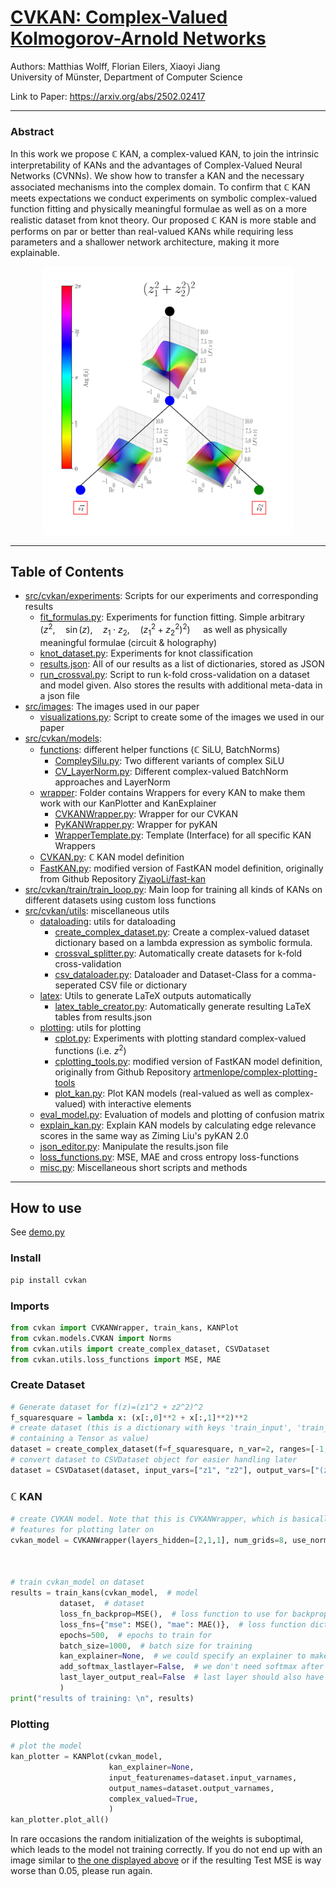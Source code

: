 # [CVKAN: Complex-Valued Kolmogorov-Arnold Networks](https://arxiv.org/abs/2502.02417)
Authors: Matthias Wolff, Florian Eilers, Xiaoyi Jiang \
University of Münster, Department of Computer Science

Link to Paper: https://arxiv.org/abs/2502.02417

---

### Abstract
In this work we propose $\mathbb{C}$ KAN, a complex-valued KAN, to join the intrinsic interpretability of KANs and the advantages of Complex-Valued Neural Networks (CVNNs). We show how to transfer a KAN and the necessary associated mechanisms into the complex domain. To confirm that $\mathbb{C}$ KAN meets expectations we conduct experiments on symbolic complex-valued function fitting and physically meaningful formulae as well as on a more realistic dataset from knot theory. Our proposed $\mathbb{C}$ KAN is more stable and performs on par or better than real-valued KANs while requiring less parameters and a shallower network architecture, making it more explainable.
<p align="center">
<img src="src/images/cvkan_sqsq_plot_withcolorbar.svg" alt="<CVKAN Plot>" width="400"/>
</p>

---

## Table of Contents

- [src/cvkan/experiments](src/cvkan/experiments): Scripts for our experiments and corresponding results
  - [fit_formulas.py](src/cvkan/experiments/fit_formulas.py): Experiments for function fitting. Simple arbitrary $\left(z^2, \quad \sin(z), \quad z_1 \cdot z_2, \quad (z_1^2 + z_2^2)^2 \right)\quad$ as well as physically meaningful formulae (circuit & holography)
  - [knot_dataset.py](src/cvkan/experiments/knot_dataset.py): Experiments for knot classification
  - [results.json](src/cvkan/experiments/results.json): All of our results as a list of dictionaries, stored as JSON
  - [run_crossval.py](src/cvkan/experiments/run_crossval.py): Script to run k-fold cross-validation on a dataset and model given. Also stores the results with additional meta-data in a json file
- [src/images](src/images): The images used in our paper
  - [visualizations.py](src/images/visualizations.py): Script to create some of the images we used in our paper
- [src/cvkan/models](src/cvkan/models):
  - [functions](src/cvkan/models/functions): different helper functions ($\mathbb{C}$ SiLU, BatchNorms)
    - [CompleySilu.py](src/cvkan/models/functions/ComplexSilu.py): Two different variants of complex SiLU
    - [CV_LayerNorm.py](src/cvkan/models/functions/CV_LayerNorm.py): Different complex-valued BatchNorm approaches and LayerNorm
  - [wrapper](src/cvkan/models/wrapper): Folder contains Wrappers for every KAN to make them work with our KanPlotter and KanExplainer
    - [CVKANWrapper.py](src/cvkan/models/wrapper/CVKANWrapper.py): Wrapper for our CVKAN
    - [PyKANWrapper.py](src/cvkan/models/wrapper/PyKANWrapper.py): Wrapper for pyKAN
    - [WrapperTemplate.py](src/cvkan/models/wrapper/WrapperTemplate.py): Template (Interface) for all specific KAN Wrappers
  - [CVKAN.py](src/cvkan/models/CVKAN.py): $\mathbb{C}$ KAN model definition
  - [FastKAN.py](src/cvkan/models/FastKAN.py): modified version of FastKAN model definition, originally from Github Repository [ZiyaoLi/fast-kan](https://github.com/ZiyaoLi/fast-kan/blob/master/fastkan/fastkan.py)
- [src/cvkan/train/train_loop.py](src/cvkan/train/train_loop.py): Main loop for training all kinds of KANs on different datasets using custom loss functions
- [src/cvkan/utils](src/cvkan/utils): miscellaneous utils
  - [dataloading](src/cvkan/utils/dataloading): utils for dataloading
    - [create_complex_dataset.py](src/cvkan/utils/dataloading/create_complex_dataset.py): Create a complex-valued dataset dictionary based on a lambda expression as symbolic formula.
    - [crossval_splitter.py](src/cvkan/utils/dataloading/crossval_splitter.py): Automatically create datasets for k-fold cross-validation
    - [csv_dataloader.py](src/cvkan/utils/dataloading/csv_dataloader.py): Dataloader and Dataset-Class for a comma-seperated CSV file or dictionary
  - [latex](src/cvkan/utils/latex): Utils to generate LaTeX outputs automatically
    - [latex_table_creator.py](src/cvkan/utils/latex/latex_table_creator.py): Automatically generate resulting LaTeX tables from results.json
  - [plotting](src/cvkan/utils/plotting): utils for plotting
    - [cplot.py](src/cvkan/utils/plotting/cplot.py): Experiments with plotting standard complex-valued functions (i.e. $z^2$)
    - [cplotting_tools.py](src/cvkan/utils/plotting/cplotting_tools.py): modified version of FastKAN model definition, originally from Github Repository [artmenlope/complex-plotting-tools](https://github.com/artmenlope/complex-plotting-tools/blob/master/cplotting_tools.py)
    - [plot_kan.py](src/cvkan/utils/plotting/plot_kan.py): Plot KAN models (real-valued as well as complex-valued) with interactive elements
  - [eval_model.py](src/cvkan/utils/eval_model.py): Evaluation of models and plotting of confusion matrix
  - [explain_kan.py](src/cvkan/utils/explain_kan.py): Explain KAN models by calculating edge relevance scores in the same way as Ziming Liu's pyKAN 2.0
  - [json_editor.py](src/cvkan/utils/json_editor.py): Manipulate the results.json file
  - [loss_functions.py](src/cvkan/utils/loss_functions.py): MSE, MAE and cross entropy loss-functions
  - [misc.py](src/cvkan/utils/misc.py): Miscellaneous short scripts and methods


---

## How to use
See [demo.py](demo.py)
### Install
```bash
pip install cvkan
```
### Imports
```python
from cvkan import CVKANWrapper, train_kans, KANPlot
from cvkan.models.CVKAN import Norms
from cvkan.utils import create_complex_dataset, CSVDataset
from cvkan.utils.loss_functions import MSE, MAE
```
### Create Dataset
```python
# Generate dataset for f(z)=(z1^2 + z2^2)^2
f_squaresquare = lambda x: (x[:,0]**2 + x[:,1]**2)**2
# create dataset (this is a dictionary with keys 'train_input', 'train_label', 'test_input' and 'test_label', each
# containing a Tensor as value)
dataset = create_complex_dataset(f=f_squaresquare, n_var=2, ranges=[-1,1], train_num=5000, test_num=1000)
# convert dataset to CSVDataset object for easier handling later
dataset = CSVDataset(dataset, input_vars=["z1", "z2"], output_vars=["(z1^2 + z2^2)^2"], categorical_vars=[])
```

### $\mathbb{C}$ KAN
````python
# create CVKAN model. Note that this is CVKANWrapper, which is basically the same as CVKAN but with additional
# features for plotting later on
cvkan_model = CVKANWrapper(layers_hidden=[2,1,1], num_grids=8, use_norm=Norms.BatchNorm, grid_mins=-2, grid_maxs=2, csilu_type="complex_weight")



# train cvkan_model on dataset
results = train_kans(cvkan_model,  # model
           dataset,  # dataset
           loss_fn_backprop=MSE(),  # loss function to use for backpropagation
           loss_fns={"mse": MSE(), "mae": MAE()},  # loss function dictionary to evaluate the model on
           epochs=500,  # epochs to train for
           batch_size=1000,  # batch size for training
           kan_explainer=None,  # we could specify an explainer to make edge's transparency represent edge's relevance
           add_softmax_lastlayer=False,  # we don't need softmax after last layer (as we are doing regression)
           last_layer_output_real=False  # last layer should also have complex-valued output (regression)
           )
print("results of training: \n", results)
````
### Plotting
```python
# plot the model
kan_plotter = KANPlot(cvkan_model,
                      kan_explainer=None,
                      input_featurenames=dataset.input_varnames,
                      output_names=dataset.output_varnames,
                      complex_valued=True,
                      )
kan_plotter.plot_all()
```
In rare occasions the random initialization of the weights is suboptimal, which leads to the model not training correctly. If you do not end up with an image similar to [the one displayed above](/src/images/cvkan_sqsq_plot_withcolorbar.svg) or if the resulting Test MSE is way worse than 0.05, please run again.
